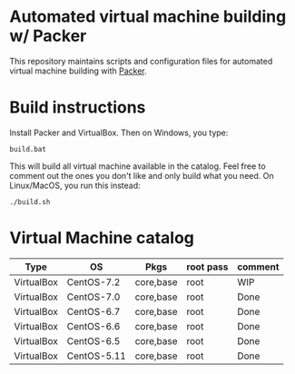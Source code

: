 # Automated virtual machine building w/ Packer
This repository maintains scripts and configuration files for automated
virtual machine building with [Packer][1].

# Build instructions
Install Packer and VirtualBox. Then on Windows, you type:

    build.bat

This will build all virtual machine available in the catalog. Feel free
to comment out the ones you don't like and only build what you need.
On Linux/MacOS, you run this instead:

    ./build.sh

# Virtual Machine catalog
| Type          | OS            | Pkgs      | root pass | comment   |
| ------------- | ------------- | --------- | --------- | --------- |
| VirtualBox    | CentOS-7.2    | core,base | root      | WIP       |
| VirtualBox    | CentOS-7.0    | core,base | root      | Done      |
| VirtualBox    | CentOS-6.7    | core,base | root      | Done      |
| VirtualBox    | CentOS-6.6    | core,base | root      | Done      |
| VirtualBox    | CentOS-6.5    | core,base | root      | Done      |
| VirtualBox    | CentOS-5.11   | core,base | root      | Done      |

[1]: https://github.com/mitchellh/packer
